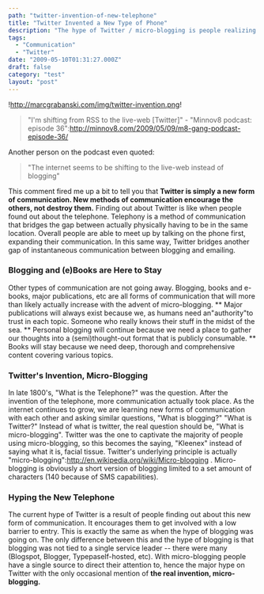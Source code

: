 ```yaml
---
path: "twitter-invention-of-new-telephone"
title: "Twitter Invented a New Type of Phone"
description: "The hype of Twitter / micro-blogging is people realizing a new form of communication."
tags: 
  - "Communication"
  - "Twitter"
date: "2009-05-10T01:31:27.000Z"
draft: false
category: "test"
layout: "post"
---
```


!http://marcgrabanski.com/img/twitter-invention.png!
> "I'm shifting from RSS to the live-web [Twitter]" - "Minnov8 podcast: episode 36":http://minnov8.com/2009/05/09/m8-gang-podcast-episode-36/

Another person on the podcast even quoted:
> "The internet seems to be shifting to the live-web instead of blogging"

This comment fired me up a bit to tell you that **Twitter is simply a new form of communication. New methods of communication encourage the others, not destroy them.** Finding out about Twitter is like when people found out about the telephone. Telephony is a method of communication that bridges the gap between actually physically having to be in the same location. Overall people are able to meet up by talking on the phone first, expanding their communication. In this same way, Twitter bridges another gap of instantaneous communication between blogging and emailing.

### Blogging and (e)Books are Here to Stay
Other types of communication are not going away. Blogging, books and e-books, major publications, etc are all forms of communication that will more than likely actually increase with the advent of micro-blogging. ** Major publications will always exist because we, as humans need an"authority"to trust in each topic. Someone who really knows their stuff in the midst of the sea. ** Personal blogging will continue because we need a place to gather our thoughts into a (semi)thought-out format that is publicly consumable. ** Books will stay because we need deep, thorough and comprehensive content covering various topics.

### Twitter's Invention, Micro-Blogging
In late 1800's, "What is the Telephone?" was the question. After the invention of the telephone, more communication actually took place. As the internet continues to grow, we are learning new forms of communication with each other and asking similar questions, "What is blogging?" "What is Twitter?" Instead of what is twitter, the real question should be, "What is micro-blogging". Twitter was the one to captivate the majority of people using micro-blogging, so this becomes the saying, "Kleenex" instead of saying what it is, facial tissue. Twitter's underlying principle is actually "micro-blogging":http://en.wikipedia.org/wiki/Micro-blogging . Micro-blogging is obviously a short version of blogging limited to a set amount of characters (140 because of SMS capabilities).

### Hyping the New Telephone
The current hype of Twitter is a result of people finding out about this new form of communication. It encourages them to get involved with a low barrier to entry. This is exactly the same as when the hype of blogging was going on. The only difference between this and the hype of blogging is that blogging was not tied to a single service leader -- there were many (Blogspot, Blogger, Typepaself-hosted, etc). With micro-blogging people have a single source to direct their attention to, hence the major hype on Twitter with the only occasional mention of **the real invention, micro-blogging.**
